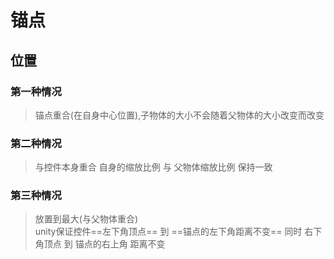 # 锚点
## 位置
### 第一种情况
> 锚点重合(在自身中心位置),子物体的大小不会随着父物体的大小改变而改变

### 第二种情况
> 与控件本身重合 
自身的缩放比例 与 父物体缩放比例 保持一致

### 第三种情况
>放置到最大(与父物体重合) <br> unity保证控件==左下角顶点== 到 ==锚点的左下角距离不变== 同时 右下角顶点 到 锚点的右上角 距离不变


